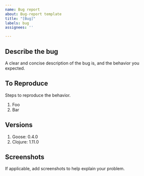 ```yaml
---
name: Bug report
about: Bug-report template
title: "[Bug]"
labels: bug
assignees: ''

---
```


Describe the bug
--------
A clear and concise description of the bug is, and the behavior you expected.

To Reproduce
--------
Steps to reproduce the behavior.
1. Foo
2. Bar

Versions
--------
1. Goose: 0.4.0
2. Clojure: 1.11.0

Screenshots
--------
If applicable, add screenshots to help explain your problem.
